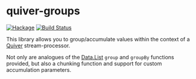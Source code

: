 quiver-groups
=============

[![Hackage](https://img.shields.io/hackage/v/quiver-groups.svg)](https://hackage.haskell.org/package/quiver-groups) [![Build Status](https://travis-ci.org/ivan-m/quiver-groups.svg)](https://travis-ci.org/ivan-m/quiver-groups)

This library allows you to group/accumulate values within the context
of a [Quiver] stream-processor.

Not only are analogues of the [Data.List] `group` and `groupBy`
functions provided, but also a chunking function and support for
custom accumulation parameters.

[Quiver]: http://hackage.haskell.org/package/quiver
[Data.List]: http://hackage.haskell.org/package/base/docs/Data-List.html
